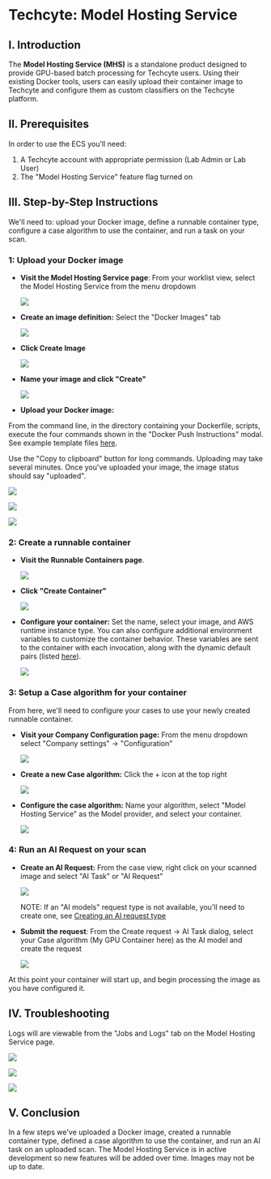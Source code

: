 # Techcyte: Model Hosting Service

## I. Introduction

The **Model Hosting Service (MHS)** is a standalone product designed to provide GPU-based batch processing for Techcyte users. Using their existing Docker tools, users can easily upload their container image to Techcyte and configure them as custom classifiers on the Techcyte platform.

## II. Prerequisites

In order to use the ECS you'll need:

1. A Techcyte account with appropriate permission (Lab Admin or Lab User)  
2. The "Model Hosting Service" feature flag turned on

## III. Step-by-Step Instructions

We'll need to: upload your Docker image, define a runnable container type, configure a case algorithm to use the container, and run a task on your scan.

### 1: Upload your Docker image

* **Visit the Model Hosting Service page**: From your worklist view, select the Model Hosting Service from the menu dropdown  

  ![](images/image10.png)  

* **Create an image definition:** Select the "Docker Images" tab  

  ![](images/image4.png)

* **Click Create Image**  

  ![](images/image11.png)

* **Name your image and click "Create"**  

  ![](images/image9.png)

* **Upload your Docker image:** 

From the command line, in the directory containing your Dockerfile, scripts, execute the four commands shown in the "Docker Push Instructions" modal. See example template files [here](../../model-hosting-service.md).

Use the "Copy to clipboard" button for long commands. Uploading may take several minutes.  Once you've uploaded your image, the image status should say "uploaded".

  ![](images/image13.png)

  ![](images/image14.png)  

  ![](images/image3.png)

### 2: Create a runnable container

* **Visit the Runnable Containers page**.  

  ![](images/image4.png)

* **Click "Create Container"**  

  ![](images/image16.png)

* **Configure your container:** Set the name, select your image, and AWS runtime instance type. You can also configure additional environment variables to customize the container behavior. These variables are sent to the container with each invocation, along with the dynamic default pairs (listed [here](../../model-hosting-service.md#environment-variables)).  

  ![](images/image5.png)

### 3: Setup a Case algorithm for your container

From here, we'll need to configure your cases to use your newly created runnable container.

* **Visit your Company Configuration page:** From the menu dropdown select "Company settings" \-\> "Configuration"  

  ![](images/image6.png)

* **Create a new Case algorithm:** Click the \+ icon at the top right  

  ![](images/image12.png)
  

* **Configure the case algorithm:** Name your algorithm, select "Model Hosting Service" as the Model provider, and select your container.  

  ![](images/image15.png)

### 4: Run an AI Request on your scan

* **Create an AI Request:** From the case view, right click on your scanned image and select "AI Task" or "AI Request" 

  ![](images/image2.png)

  NOTE: If an "AI models" request type is not available, you'll need to create one, see [Creating an AI request type](../creating-an-ai-request-type/index.md)

* **Submit the request**: From the Create request \-\> AI Task dialog, select your Case algorithm (My GPU Container here) as the AI model and create the request  

  ![](images/image8.png)


At this point your container will start up, and begin processing the image as you have configured it.

## IV. Troubleshooting

Logs will are viewable from the "Jobs and Logs" tab on the Model Hosting Service page.  

![](images/image4.png)

![](images/image101.png)

![](images/image102.png)

## V. Conclusion

In a few steps we've uploaded a Docker image, created a runnable container type, defined a case algorithm to use the container, and run an AI task on an uploaded scan. The Model Hosting Service is in active development so new features will be added over time. Images may not be up to date.